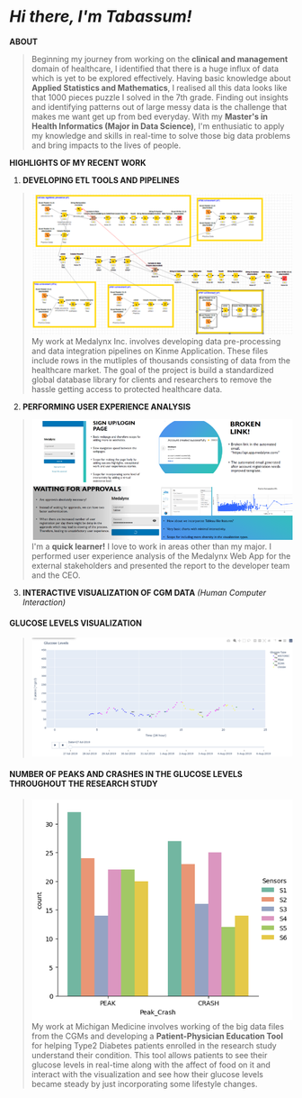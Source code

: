 # *Hi there, I'm Tabassum!*

**ABOUT**
> Beginning my journey from working on the **clinical and management** domain of healthcare, I identified that there is a huge influx of data which is yet to be explored 
> effectively. Having basic knowledge about **Applied Statistics and Mathematics**, I realised all this data looks like that 1000 pieces puzzle I solved in the 7th 
> grade. Finding out insights and identifying patterns out of large messy data is the challenge that makes me want get up from bed everyday. With my **Master's in Health
> Informatics (Major in Data Science)**, I'm enthusiatic to apply my knowledge and skills in real-time to solve those big data problems and bring impacts to the lives of 
> people. 

**HIGHLIGHTS OF MY RECENT WORK**
1. **DEVELOPING ETL TOOLS AND PIPELINES** 
> ![alt text](https://github.com/tabbie-hash/tabbie-hash/blob/main/Knime%20workflow.png)
> My work at Medalynx Inc. involves developing data pre-processing and data integration pipelines on Kinme Application. These files include rows in the mutliples of
> thousands consisting of data from the healthcare market. The goal of the project is build a standardized global database library for clients and researchers to remove 
> the hassle getting access to protected healthcare data. 

2. **PERFORMING USER EXPERIENCE ANALYSIS**
> ![alt text](https://github.com/tabbie-hash/tabbie-hash/blob/main/app%20analysis.png)                                                                 
> I'm a **quick learner!** I love to work in areas other than my major. I performed user experience analysis of the Medalynx Web App for the external stakeholders and 
> presented the report to the developer team and the CEO. 

3. **INTERACTIVE VISUALIZATION OF CGM DATA** *(Human Computer Interaction)*
#### GLUCOSE LEVELS VISUALIZATION
> ![alt text](https://github.com/tabbie-hash/tabbie-hash/blob/main/graph.png)       
#### NUMBER OF PEAKS AND CRASHES IN THE GLUCOSE LEVELS THROUGHOUT THE RESEARCH STUDY                        
> ![alt text](https://github.com/tabbie-hash/tabbie-hash/blob/main/P001S6_All_Sensors_PC.png)                                                                                      
> My work at Michigan Medicine involves working of the big data files from the CGMs and developing a **Patient-Physician Education Tool** for helping Type2 Diabetes 
> patients enrolled in the research study understand their condition. This tool allows patients to see their glucose levels in real-time along with the affect of food 
> on it and interact with the visualization and see how their glucose levels became steady by just incorporating some lifestyle changes.  

<!--
**tabbie-hash/tabbie-hash** is a ✨ _special_ ✨ repository because its `README.md` (this file) appears on your GitHub profile.

Here are some ideas to get you started:

- 🔭 I’m currently working on ...
- 🌱 I’m currently learning ...
- 👯 I’m looking to collaborate on ...
- 🤔 I’m looking for help with ...
- 💬 Ask me about ...
- 📫 How to reach me: ...
- 😄 Pronouns: ...
- ⚡ Fun fact: ...
-->
